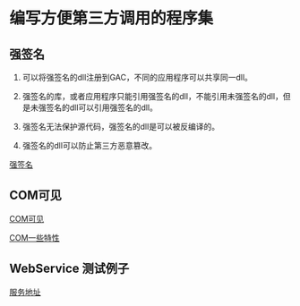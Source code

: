 # 编写方便第三方调用的程序集

## 强签名

1. 可以将强签名的dll注册到GAC，不同的应用程序可以共享同一dll。

2. 强签名的库，或者应用程序只能引用强签名的dll，不能引用未强签名的dll，但是未强签名的dll可以引用强签名的dll。

3. 强签名无法保护源代码，强签名的dll是可以被反编译的。

4. 强签名的dll可以防止第三方恶意篡改。

[强签名](https://blog.csdn.net/river1121/article/details/19328303)

## COM可见

[COM可见](https://blog.csdn.net/weixin_34837898/article/details/114126755)

[COM一些特性](https://www.45fan.com/a/question/73316.html)

## WebService 测试例子

[服务地址](https://bulk.api.sandbox.bingads.microsoft.com/Api/Advertiser/CampaignManagement/v13/BulkService.svc)